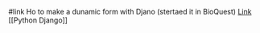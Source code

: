 #link 
Ho to make a dunamic form with Djano (stertaed it in BioQuest)
[Link](https://medium.com/@james.moody/dynamic-forms-in-django-10cc63b53566)
[[Python Django]]